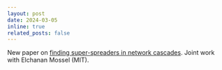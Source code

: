 ```yaml
---
layout: post
date: 2024-03-05
inline: true
related_posts: false
---
```


New paper on [finding super-spreaders in network cascades](https://arxiv.org/abs/2403.03205). Joint work with Elchanan Mossel (MIT).
